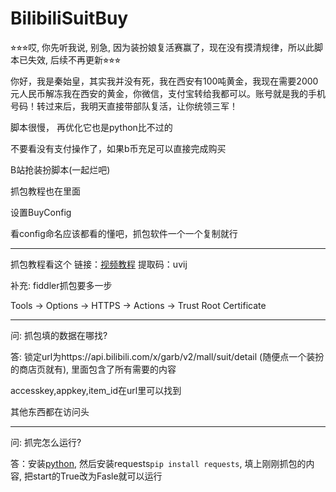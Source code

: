 # BilibiliSuitBuy

⭐︎⭐︎⭐︎哎, 你先听我说, 别急, 因为装扮娘复活赛赢了，现在没有摸清规律，所以此脚本已失效, 后续不再更新⭐︎⭐︎⭐︎

你好，我是秦始皇，其实我并没有死，我在西安有100吨黄金，我现在需要2000元人民币解冻我在西安的黄金，你微信，支付宝转给我都可以。账号就是我的手机号码！转过来后，我明天直接带部队复活，让你统领三军！

脚本很慢， 再优化它也是python比不过的

不要看没有支付操作了，如果b币充足可以直接完成购买

B站抢装扮脚本(一起烂吧)

抓包教程也在里面

设置BuyConfig

看config命名应该都看的懂吧，抓包软件一个一个复制就行

------------------------------------------------

抓包教程看这个 链接：[视频教程](https://pan.baidu.com/s/1epzhwbTpBNwNUMT0E-u_TQ?pwd=uvij)
提取码：uvij

补充: fiddler抓包要多一步

Tools -> Options -> HTTPS -> Actions -> Trust Root Certificate

------------------------------------------------

问: 抓包填的数据在哪找?

答: 锁定url为https://api.bilibili.com/x/garb/v2/mall/suit/detail (随便点一个装扮的商店页就有), 里面包含了所有需要的内容

accesskey,appkey,item_id在url里可以找到

其他东西都在访问头

------------------------------------------------

问: 抓完怎么运行?

答：安装[python](https://www.python.org/), 然后安装requests```pip install requests```, 填上刚刚抓包的内容, 把start的True改为Fasle就可以运行
